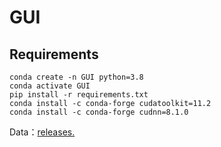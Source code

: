 # GUI

## Requirements
```
conda create -n GUI python=3.8
conda activate GUI
pip install -r requirements.txt
conda install -c conda-forge cudatoolkit=11.2
conda install -c conda-forge cudnn=8.1.0
```
Data：[releases.](https://github.com/AMT-J/GUI/releases/tag/V1.0)
